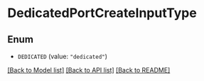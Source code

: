 # DedicatedPortCreateInputType

## Enum


* `DEDICATED` (value: `"dedicated"`)


[[Back to Model list]](../README.md#documentation-for-models) [[Back to API list]](../README.md#documentation-for-api-endpoints) [[Back to README]](../README.md)


